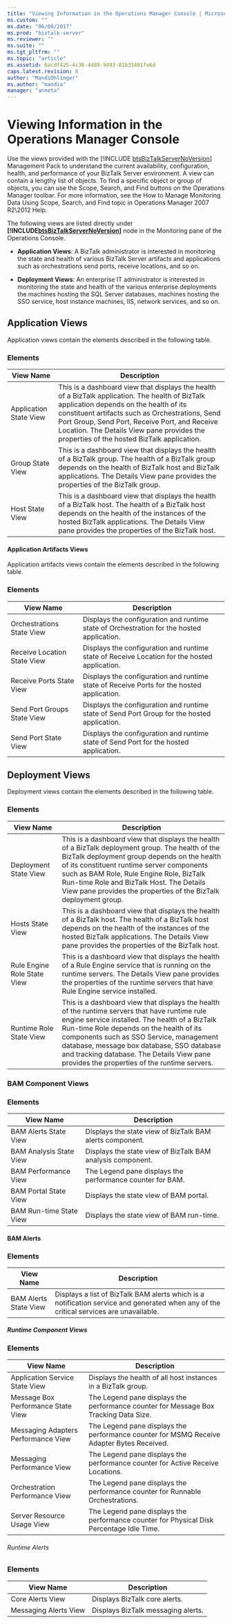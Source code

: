```yaml
---
title: "Viewing Information in the Operations Manager Console | Microsoft Docs"
ms.custom: ""
ms.date: "06/08/2017"
ms.prod: "biztalk-server"
ms.reviewer: ""
ms.suite: ""
ms.tgt_pltfrm: ""
ms.topic: "article"
ms.assetid: 6acdf425-4c36-4d89-9493-81b33481fe6d
caps.latest.revision: 8
author: "MandiOhlinger"
ms.author: "mandia"
manager: "anneta"
---
```

# Viewing Information in the Operations Manager Console
Use the views provided with the [!INCLUDE [btsBizTalkServerNoVersion](../includes/btsbiztalkservernoversion-md.md)] Management Pack to understand the current availability, configuration, health, and performance of your BizTalk Server environment. A view can contain a lengthy list of objects. To find a specific object or group of objects, you can use the Scope, Search, and Find buttons on the Operations Manager toolbar. For more information, see the How to Manage Monitoring Data Using Scope, Search, and Find topic in Operations Manager 2007 R2\2012 Help.  

 The following views are listed directly under <strong><!-- BEGIN ERROR INCLUDE: Unable to resolve [!INCLUDE[btsBizTalkServerNoVersion](../includes/btsbiztalkservernoversion-md.md)]: Path(D:/a/1/s/target_repo/biztalk/technical-guides/viewing-information-in-the-operations-manager-console.md) contains invalid char.
Parameter name: path -->[!INCLUDE[btsBizTalkServerNoVersion](../includes/btsbiztalkservernoversion-md.md)]<!--END ERROR INCLUDE --></strong> node in the Monitoring pane of the Operations Console.  

-   **Application Views**: A BizTalk administrator is interested in monitoring the state and health of various BizTalk Server artifacts and applications such as orchestrations send ports, receive locations, and so on.  

-   **Deployment Views**: An enterprise IT administrator is interested in monitoring the state and health of the various enterprise deployments the machines hosting the SQL Server databases, machines hosting the SSO service, host instance machines, IIS, network services, and so on.  

## Application Views  
 Application views contain the elements described in the following table.  

### Elements  

|View Name|Description|  
|---------------|-----------------|  
|Application State View|This is a dashboard view that displays the health of a BizTalk application. The health of BizTalk application depends on the health of its constituent artifacts such as Orchestrations, Send Port Group, Send Port, Receive Port, and Receive Location. The Details View pane provides the properties of the hosted BizTalk application.|  
|Group State View|This is a dashboard view that displays the health of a BizTalk group. The health of a BizTalk group depends on the health of BizTalk host and BizTalk applications. The Details View pane provides the properties of the BizTalk group.|  
|Host State View|This is a dashboard view that displays the health of a BizTalk host. The health of a BizTalk host depends on the health of the instances of the hosted BizTalk applications. The Details View pane provides the properties of the BizTalk host.|  

#### Application Artifacts Views  
 Application artifacts views contain the elements described in the following table.  

### Elements  

|View Name|Description|  
|---------------|-----------------|  
|Orchestrations State View|Displays the configuration and runtime state of Orchestration for the hosted application.|  
|Receive Location State View|Displays the configuration and runtime state of Receive Location for the hosted application.|  
|Receive Ports State View|Displays the configuration and runtime state of Receive Ports for the hosted application.|  
|Send Port Groups State View|Displays the configuration and runtime state of Send Port Group for the hosted application.|  
|Send Port State View|Displays the configuration and runtime state of Send Port for the hosted application.|  

## Deployment Views  
 Deployment views contain the elements described in the following table.  

### Elements  

|View Name|Description|  
|---------------|-----------------|  
|Deployment State View|This is a dashboard view that displays the health of a BizTalk deployment group. The health of the BizTalk deployment group depends on the health of its constituent runtime server components such as BAM Role, Rule Engine Role, BizTalk Run-time Role and BizTalk Host. The Details View pane provides the properties of the BizTalk deployment group.|  
|Hosts State View|This is a dashboard view that displays the health of a BizTalk host. The health of a BizTalk host depends on the health of the instances of the hosted BizTalk applications. The Details View pane provides the properties of the BizTalk host.|  
|Rule Engine Role State View|This is a dashboard view that displays the health of a Rule Engine service that is running on the runtime servers. The Details View pane provides the properties of the runtime servers that have Rule Engine service installed.|  
|Runtime Role State View|This is a dashboard view that displays the health of the runtime servers that have runtime rule engine service installed. The health of a BizTalk Run-time Role depends on the health of its components such as SSO Service, management database, message box database, SSO database and tracking database. The Details View pane provides the properties of the runtime servers.|  

### BAM Component Views  

### Elements  

|View Name|Description|  
|---------------|-----------------|  
|BAM Alerts State View|Displays the state view of BizTalk BAM alerts component.|  
|BAM Analysis State View|Displays the state view of BizTalk BAM analysis component.|  
|BAM Performance View|The Legend pane displays the performance counter for BAM.|  
|BAM Portal State View|Displays the state view of BAM portal.|  
|BAM Run-time State View|Displays the state view of BAM run-time.|  

#### BAM Alerts  

### Elements  

|View Name|Description|  
|---------------|-----------------|  
|BAM Alerts State View|Displays a list of BizTalk BAM alerts which is a notification service and generated when any of the critical services are unavailable.|  

##### Runtime Component Views  

### Elements  

|View Name|Description|  
|---------------|-----------------|  
|Application Service State View|Displays the health of all host instances in a BizTalk group.|  
|Message Box Performance State View|The Legend pane displays the performance counter for Message Box Tracking Data Size.|  
|Messaging Adapters Performance View|The Legend pane displays the performance counter for MSMQ Receive Adapter Bytes Received.|  
|Messaging Performance View|The Legend pane displays the performance counter for Active Receive Locations.|  
|Orchestration Performance View|The Legend pane displays the performance counter for Runnable Orchestrations.|  
|Server Resource Usage View|The Legend pane displays the performance counter for Physical Disk Percentage Idle Time.|  

###### Runtime Alerts  

### Elements  

|       View Name       |            Description             |
|-----------------------|------------------------------------|
|   Core Alerts View    |   Displays BizTalk core alerts.    |
| Messaging Alerts View | Displays BizTalk messaging alerts. |

